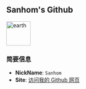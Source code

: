 ## Sanhom's Github

<img src="https://user-images.githubusercontent.com/58111416/221128792-6ee3fcc7-a0ab-4d71-a002-c84192128da8.gif" alt="earth" width="64"></img>  
### 简要信息
* **NickName**: `Sanhom`  
* **Site**: <a href="https://sanhom365.github.io/" target="_blank">访问我的 Github 网页</a>

<!---
Sanhom365/Sanhom365 is a ✨ special ✨ repository because its `README.md` (this file) appears on your GitHub profile.
You can click the Preview link to take a look at your changes.
--->
